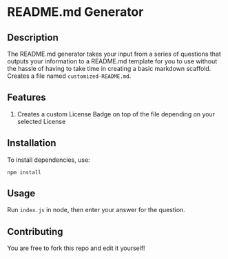 # README.md Generator

## Description

The README.md generator takes your input from a series of questions that outputs your information to a README.md template for you to use without the hassle of having to take time in creating a basic markdown scaffold. Creates a file named `customized-README.md`.

## Features

1. Creates a custom License Badge on top of the file depending on your selected License

## Installation

To install dependencies, use:
```
npm install
```

## Usage

Run `index.js` in node, then enter your answer for the question.

## Contributing

You are free to fork this repo and edit it yourself!
